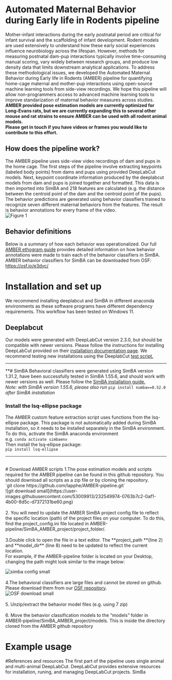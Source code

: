 # Automated Maternal Behavior during Early life in Rodents pipeline
Mother-infant interactions during the early postnatal period are critical for infant survival and the scaffolding of infant development. Rodent models are used extensively to understand how these early social experiences influence neurobiology across the lifespan. However, methods for measuring postnatal dam-pup interactions typically involve time-consuming manual scoring, vary widely between research groups, and produce low density data that limits downstream analytical applications. To address these methodological issues, we developed the Automated Maternal Behavior during Early life in Rodents (AMBER) pipeline for quantifying home-cage maternal and mother-pup interactions using open-source machine learning tools from side-view recordings. We hope this pipeline will allow non-programmers access to advanced machine learning tools to improve standarization of maternal behavior measures across studies. <br>
**AMBER provided pose estimation models are currently optimized for Long-Evans rats, but we are currently expanding this to several other mouse and rat strains to ensure AMBER can be used with all rodent animal models.<br> Please get in touch if you have videos or frames you would like to contribute to this effort.** <br>

## How does the pipeline work?
The AMBER pipeline uses side-view video recordings of dam and pups in the home cage. The first steps of the pipeline involve extracting keypoints (labeled body points) from dams and pups using provided DeepLabCut models. Next, keypoint coordinate information produced by the deeplabcut models from dam and pups is joined together and formatted. This data is then imported into SimBA and 218 features are calculated (e.g. the distance between the centroid point of the dam and the centroid point of the pups). The behavior predictions are generated using behavior classifiers trained to recognize seven different maternal behaviors from the features. The result is behavior annotations for every frame of the video. <br>
![Figure 1](https://github.com/lapphe/AMBER-pipeline/assets/53009913/0b442b48-a238-4fd2-a065-322480bc6060)
<br>
## Behavior definitions
Below is a summary of how each behavior was operationalized. Our full [AMBER ethogram guide](https://docs.google.com/document/d/1YB2kZJxlYC2BvaRYZfWjrgPuMP7aJ4sWBeQbfwD3xLA/edit?usp=sharing) provides detailed information on how behavior annotations were made to train each of the behavior classifiers in SimBA. <br>
AMBER behavior classifiers for SimBA can be downloaded from OSF: https://osf.io/e3dyc/ <br>

# Installation and set up
We recommend installing deeplabcut and SimBA in different anaconda environments as these software programs have different dependency requirements. 
This workflow has been tested on Windows 11. <br>
## Deeplabcut
Our models were generated with DeepLabCut version 2.3.0, but should be compatible with newer versions. 
Please follow the instructions for installing DeepLabCut provided on their [installation documentation page](https://deeplabcut.github.io/DeepLabCut/docs/installation.html). 
We recommend testing new installations using the DeeplabCut [test script.](https://www.youtube.com/watch?v=IOWtKn3l33s&themeRefresh=1) <br>
***
**# SimBA
Behavioral classifiers were generated using SimBA version 1.31.2, have been successfully tested in SimBA 1.55.6, and should work with newer versions as well. Please follow the [SimBA installation guide.](https://github.com/sgoldenlab/simba/blob/master/docs/installation.md)
 <br> 
      _Note: with SimBA version 1.55.6, please also run_
       `pip install numba==0.52.0`
       _after SimBA installation_
<br>
### Install the lsq-ellipse package
The AMBER custom feature extraction script uses functions from the lsq-ellipse package. This package is not automatically added during SimBA installation, so it needs to be installed separately in the SimBA environment. 
<br> To do this, activate the SimBA anaconda environment <br>
    e.g. `conda activate simbaenv`
   <br>
    Then install the lsq-ellipse package: 
   <br> `pip install lsq-ellipse`

***
<br>
# Download AMBER scripts
1.The pose estimation models and scripts required for the AMBER pipeline can be found in this github repository. You should download all scripts as a zip file or by cloning the repository. <br>
`git clone https://github.com/lapphe/AMBER-pipeline.git`
<br>
![git download small](https://user-images.githubusercontent.com/53009913/232549974-0763b7c2-0af1-4b00-8d5c-d7372131be60.png)
<br>
<br>
2. You will need to update the AMBER SimBA project config file to reflect the specific location (path) of the project files on your computer. To do this, find the project_config.ini file located in AMBER-pipeline/SimBA_AMBER_project/project_folder/.
<br>
<br>
3.Double click to open the file in a text editor. The **project_path **(line 2) and **model_dir** (line 8) need to be updated to reflect the current location. 
<br>
For example, if the AMBER-pipeline folder is located on your Desktop, changing the path might look similar to the image below:
<br>

![simba config small](https://user-images.githubusercontent.com/53009913/232550858-fe426eba-d5cf-428c-bc09-418431817cfe.png)
<br>
<br>
4.The behavioral classifiers are large files and cannot be stored on github. Please download them from our [OSF repository](https://osf.io/e3dyc/). 
<br> 
![OSF download small](https://user-images.githubusercontent.com/53009913/232550321-32c23eca-334e-4c9e-a762-39e07590a962.png)
<br>
<br>
5. Unzip/extract the behavior model files (e.g. using 7 zip)
<br>
<br>
6. Move the behavior classification models to the “models” folder in AMBER-pipeline/SimBA_AMBER_project/models. This is inside the directory cloned from the AMBER github repository

# Example usage


#References and resources
The first part of the pipeline uses single animal and multi-animal DeepLabCut. DeepLabCut provides extensive resources for installation, runing, and managing DeepLabCut projects. 
SimBa
